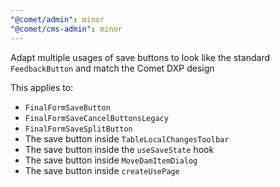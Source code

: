 ```yaml
---
"@comet/admin": minor
"@comet/cms-admin": minor
---
```


Adapt multiple usages of save buttons to look like the standard `FeedbackButton` and match the Comet DXP design

This applies to:

- `FinalFormSaveButton`
- `FinalFormSaveCancelButtonsLegacy`
- `FinalFormSaveSplitButton`
- The save button inside `TableLocalChangesToolbar`
- The save button inside the `useSaveState` hook
- The save button inside `MoveDamItemDialog`
- The save button inside `createUsePage`
